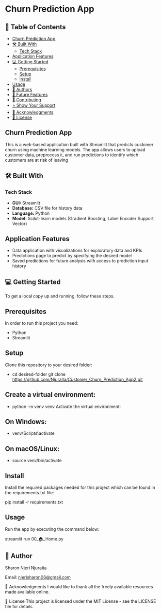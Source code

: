 # Churn Prediction App

## 📖 Table of Contents
- [Churn Prediction App](#churn-prediction-app)
- [🛠 Built With](#-built-with)
  - [Tech Stack](#tech-stack)
- [Application Features](#application-features)
- [💻 Getting Started](#-getting-started)
  - [Prerequisites](#prerequisites)
  - [Setup](#setup)
  - [Install](#install)
- [Usage](#usage)
- [👥 Authors](#-authors)
- [🔭 Future Features](#-future-features)
- [🤝 Contributing](#-contributing)
- [⭐️ Show Your Support](#-show-your-support-)
- [🙏 Acknowledgments](#-acknowledgments)
- [📝 License](#-license.)

## Churn Prediction App

This is a web-based application built with Streamlit that predicts customer churn using machine learning models. The app allows users to upload customer data, preprocess it, and run predictions to identify which customers are at risk of leaving

## 🛠 Built With

### Tech Stack
- **GUI:** Streamlit
- **Database:** CSV file for history data
- **Language:** Python
- **Model:** Scikit-learn models (Gradient Boosting, Label Encoder  Support Vector)

## Application Features
- Data application with visualizations for exploratory data and KPIs
- Predictions page to predict by specifying the desired model
- Saved predictions for future analysis with access to prediction input history

## 💻 Getting Started

To get a local copy up and running, follow these steps.

## Prerequisites

In order to run this project you need:
- Python
- Streamlit

## Setup

Clone this repository to your desired folder:
- cd desired-folder
git clone https://github.com/Njuraita/Customer_Churn_Prediction_App2.git


## Create a virtual environment:

- python -m venv venv
Activate the virtual environment:

## On Windows:
- venv\Scripts\activate

## On macOS/Linux:
- source venv/bin/activate

## Install

Install the required packages needed for this project which can be found in the requirements.txt file:


pip install -r requirements.txt

## Usage

Run the app by executing the command below:

streamlit run 00_🏠_Home.py

## 👥 Author

Sharon Njeri Njuraita

Email: njerisharon06@gmail.com

🙏 Acknowledgments
I would like to thank all the freely available resources made available online.

📝 License
This project is licensed under the MIT License - see the LICENSE file for details.
